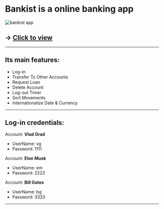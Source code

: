 # Bankist is a online banking app 

![bankist app](https://user-images.githubusercontent.com/99020542/189517183-a19ace79-e977-4679-a0ef-7782119e5573.gif)

## -> [Click to view](https://distorrrtion.github.io/Bankist/)
___

## Its main features:
- Log-in
- Transfer To Other Accounts
- Request Loan
- Delete Account
- Log-out Timer
- Sort Movements
- Internationalize Date & Currency
___

## Log-in credentials:

Account: **Vlad Grad**
+ UserName: vg
+ Password: 1111

Account: **Elon Musk**  
+ UserName: em  
+ Password: 2222  

Account: **Bill Gates**  
+ UserName: bg  
+ Password: 3333
___

